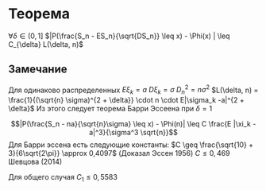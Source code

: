 # Теорема 
$\forall \delta \in (0, 1]$ $|P(\frac{S_n - ES_n}{\sqrt{DS_n}} \leq x) - \Phi(x) | \leq C_{\delta} L(\delta, n)$ 
## Замечание
Для одинаково распределенных $E\xi_k = a \ D\xi_k = \sigma$ $D_n^2 = n\sigma^2$ 
$L(\delta, n) = \frac{1}{(\sqrt{n} \sigma)^{2 + \delta}} \cdot n \cdot E|\sigma_k -a|^{2 + \delta}$
Из этого следует теорема Барри Эссеена при $\delta = 1$ 

$$|P(\frac{S_n - na}{\sqrt{n}\sigma} \leq x) - \Phi(n)| \leq C \frac{E |\xi_k - a|^3}{\sigma^3 \sqrt{n}}$$
Для Барри эссена есть следующие константы:
$C \geq \frac{\sqrt{10} + 3}{6\sqrt{2\pi}} \approx 0,4097$ (Доказал Эссен 1956)
$C \leq 0,469$ Шевцова (2014)

Для общего случая $C_1 \leq 0,5583$ 
